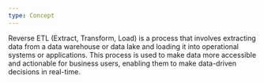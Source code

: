 ```yaml
---
type: Concept
---
```


Reverse ETL (Extract, Transform, Load) is a process that involves extracting data from a data warehouse or data lake and loading it into operational systems or applications. This process is used to make data more accessible and actionable for business users, enabling them to make data-driven decisions in real-time.